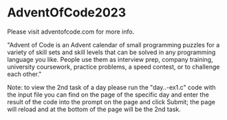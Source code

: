 # AdventOfCode2023
Please visit adventofcode.com for more info.

"Advent of Code is an Advent calendar of small programming puzzles for a variety of skill sets and skill levels that can be solved in any programming language you like. People use them as interview prep, company training, university coursework, practice problems, a speed contest, or to challenge each other."

Note: to view the 2nd task of a day please run the "day..-ex1.c" code with the input file you can find on the page of the specific day and enter the result of the code into the prompt on the page and click Submit; the page will reload and at the bottom of the page will be the 2nd task.
